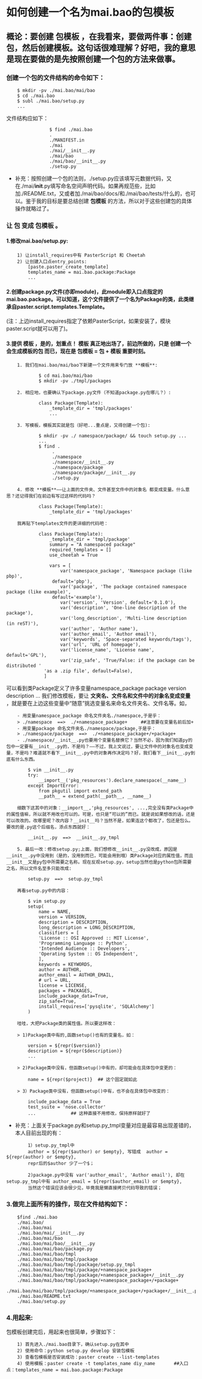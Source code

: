 # 如何创建一个名为mai.bao的包模板

## 概论：要创建 **包模板** ，在我看来，要做两件事：创建包，然后创建模板。这句话很难理解？好吧，我的意思是现在要做的是先按照创建一个包的方法来做事。
### 创建一个包的文件结构的命令如下：
```    
    $ mkdir -pv ./mai.bao/mai/bao
    $ cd ./mai.bao
    $ subl ./mai.bao/setup.py
    ...
```
文件结构应如下：
```
                $ find ./mai.bao
                .
                ./MANIFEST.in
                ./mai
                ./mai/__init__.py
                ./mai/bao
                ./mai/bao/__init__.py
                ./setup.py
```
- 补充：按照创建一个包的法则，./setup.py应该填写元数据代码，又在./mai/__init__.py填写命名空间声明代码。如果再规范些，比如加./README.txt，又或者加./mai/bao/docs/和./mai/bao/tests/什么的，也可以。鉴于我的目标是要总结创建 **包模板** 的方法，所以对于这些创建包的具体操作就略过了。

### 让 **包** 变成 **包模板** 。

####    1.修改mai.bao/setup.py:
        1) 让install_requires中有 PasterScript 和 Cheetah
        2) 让创建入口点entry_points:
            [paste.paster_create_template]
            templates_name = mai.bao.package:Package
            ...

####    2.创建package.py文件(亦即module)，此module即入口点指定的mai.bao.package。可以知道，这个文件提供了一个名为Package的类，此类继承自paster.script.templates.Template。
(注：上边install_requires指定了依赖PasterScript，如果安装了，模块paster.script就可以用了)。

####    3.提供 **模板** ，是的，划重点！ **模板** 真正地出场了，前边所做的，只是 **创建一个会生成模板的包** 而已，现在是 **包模板 = 包 + 模板** 重要时刻。

        1. 我们在mai.bao/mai/bao下新建一个文件用来专门放 **模板**:
```
            $ cd mai.bao/mai/bao
            $ mkdir -pv ./tmpl/packages
```
        2. 相应地，也要确认下package.py文件（不知道package.py在哪儿？）:
```
            class Package(Template):
                _template_dir = 'tmpl/packages'
                ...
```
        3. 写模板，模板其实就是包（好吧...重点是，又得创建一个包):
```
            $ mkdir -pv ./ namespace/package/ && touch setup.py ...
            ...
            $ find .
                 .
                 ./namespace
                 ./namespace/__init__.py
                 ./namespace/package
                 ./namespace/package/__init__.py
                 ./setup.py
```
        4. 修改 **模板**——让上面的文件夹、文件甚至文件中的对象名 都变成变量。什么意思？还记得我们在前边有写过这样的代码吗？
```
            class Package(Template):
                _template_dir = 'tmpl/packages'
```        
        我再贴下templates文件的更详细的代码吧：
```
            class Package(Template):
                _template_dir = 'tmpl/package'
                summary = "A namespaced package"
                required_templates = []
                use_cheetah = True

                vars = [
                    var('namespace_package', 'Namespace package (like pbp)', 
                 default='pbp'), 
                    var('package', 'The package contained namespace package (like example)',
                 default='example'),
                    var('version', 'Version', default='0.1.0'),
                    var('description', 'One-line description of the package'),
                    var('long_description', 'Multi-line description (in reST)'),
                    var('author', 'Author name'),
                    var('author_email', 'Author email'),
                    var('keywords', 'Space-separated keywords/tags'),
                    var('url', 'URL of homepage'),
                    var('license_name', 'License name', default='GPL'),
                    var('zip_safe', 'True/False: if the package can be distributed '
              'as a .zip file', default=False),
              ] 
```
可以看到类Package定义了许多变量namespace_package package version description ... 我们修改模板，要让 **文夹名、文件名和文件中的对象名变成变量** ，就是要在上边这些变量中“随意”挑选变量名来命名文件夹名、文件名等。如，

        - 用变量namespace_package 命名文件夹名./namespace,于是乎：
        > ./namespace  ==>  ./+namespace_package+     ##注意要在变量名前后加+
        - 用变量package 命名文件夹名./namespace/package,于是乎：
        > ./namespace/package  ==>  ./+namespace_package+/+package+
        - ./namespace/__init__.py也要用个变量名替换它？当然不必，因为我们知道py的包中一定要有__init__.py的，不是吗？——不过，我上文说过，要让文件中的对象名也变成变量，不是吗？难道就不看下__init__.py中的对象再作决定吗？好，我们看下__init__.py到底有什么东西。
```
        $ vim __init__.py
        try:
            __import__('pkg_resources').declare_namespace(__name__)
        except ImportError:
            from pkgutil import extend_path
            __path__ = extend_path(__path__, __name__)
```        
        细数下这其中的对象：__import__,'pkg_resources', ...,完全没有类Package中的属性值嘛，所以就不用改也可以的。可是，也只是“可以的”而已。就是说如果想改的话，还是可以改改的。改哪里呢？改内容？__init__吗？当然不是，如果连这个都改了，包还是包么。要改的是.py这个后缀名，添点东西就好：
```       
        __init__.py  ==>  __init__.py_tmpl
```
        5. 最后一改：修改setup.py;上面，我们想修改__init__.py没改成，原因是__init__.py中没用到（是的，没用到而已，可能会用到哦）类Package对应的属性值，而且__init__又是py包中所需要之名称。现在反观setup.py，setup当然也是python包所需要之名，所以文件名至多只能改成:
```        
        setup.py  ==>  setup.py_tmpl
```
        再看setup.py中的内容：
```
        $ vim setup.py
        setup(
            name = NAME,
            version = VERSION,
            description = DESCRIPTION,
            long_description = LONG_DESCRIPTION,
            classifiers = [
            'License :: OSI Approved :: MIT License',
            'Programming Language :: Python',
            'Intended Audience :: Developers',
            'Operating System :: OS Independent',
            ],
            keywords = KEYWORDS,
            author = AUTHOR,
            author_email = AUTHOR_EMAIL,
            # url = URL,
            license = LICENSE,
            packages = PACKAGES,
            include_package_data=True,
            zip_safe=True,
            install_requires=['pysqlite', 'SQLAlchemy']
        )
```
        哇哇，大把Package类的属性值。所以要这样改：

        > 1)Package类中有的,函数setup()也有的变量名，如：
```
        version = ${repr($version)}
        description = ${repr($description)}
        ...
```        
        > 2)Package类中没有，但函数setup()中有的，却可能会在具体包中变更的：
```
        name = ${repr($project)}  ## 这个固定就如此
```        
        > 3）Package类中没有，但函数setup()中有，也不会在具体包中改变的：
```
        include_package_data = True
        test_suite = 'nose.collector'
        ...             ## 这种直接不用修改，保持原样就好了
```
- 补充：上面关于package.py和setup.py_tmpl变量对应是最容易出现差错的，本人目前出现的有：
```
        1）setup.py_tmpl中
        author = ${repr($author) or $empty}, 写错成  author = ${repr(author) or $empty},
        repr后的$author 少了一个$；
        
        2)package.py中没有 var('author_email', 'Author email'), 却在setup.py_tmpl中有 author_email = ${repr($author_email) or $empty},
        当然这个错误应该会很少见，毕竟我是懒直接拷贝代码导致的错误；
```

###  3.做完上面所有的操作，现在文件结构如下：

```
    $find ./mai.bao
    ./mai.bao/
    ./mai.bao/mai
    ./mai.bao/mai/__init__.py
    ./mai.bao/mai/bao
    ./mai.bao/mai/bao/__init__.py
    ./mai.bao/mai/bao/package.py
    ./mai.bao/mai/bao/tmpl
    ./mai.bao/mai/bao/tmpl/package
    ./mai.bao/mai/bao/tmpl/package/setup.py_tmpl
    ./mai.bao/mai/bao/tmpl/package/+namespace_package+
    ./mai.bao/mai/bao/tmpl/package/+namespace_package+/__init__.py
    ./mai.bao/mai/bao/tmpl/package/+namespace_package+/+package+
    ./mai.bao/mai/bao/tmpl/package/+namespace_package+/+package+/__init__.py
    ./mai.bao/README.txt
    ./mai.bao/setup.py
```

### 4.用起来:

包模板创建完后，用起来也很简单，步骤如下：
```
    1) 首先进入./mai.bao目录下，确认setup.py在其中
    2) 使用命令：python setup.py develop 安装包模板
    3) 查看包模板是否安装成功：paster create --list-templates
    4) 使用模板：paster create -t templates_name diy_name       ##入口点：templates_name = mai.bao.package:Package
```

